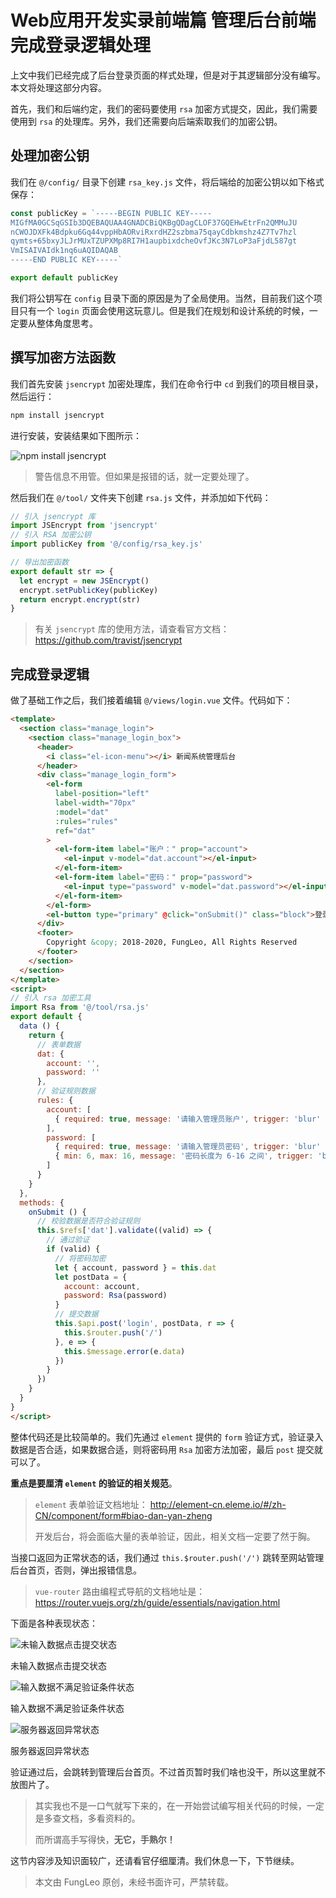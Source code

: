 # Web应用开发实录前端篇 管理后台前端 完成登录逻辑处理

上文中我们已经完成了后台登录页面的样式处理，但是对于其逻辑部分没有编写。本文将处理这部分内容。

首先，我们和后端约定，我们的密码要使用 `rsa` 加密方式提交，因此，我们需要使用到 `rsa` 的处理库。另外，我们还需要向后端索取我们的加密公钥。

## 处理加密公钥

我们在 `@/config/` 目录下创建 `rsa_key.js` 文件，将后端给的加密公钥以如下格式保存：

```js
const publicKey = `-----BEGIN PUBLIC KEY-----
MIGfMA0GCSqGSIb3DQEBAQUAA4GNADCBiQKBgQDagCLOF37GQEHwEtrFn2QMMuJU
nCWOJDXFk4Bdpku6Gq44vppHbAORviRxrdHZ2szbma75qayCdbkmshz4Z7Tv7hzl
qymts+65bxyJLJrMUxTZUPXMp8RI7H1aupbixdcheOvfJKc3N7LoP3aFjdL587gt
VmISAIVAIdk1nq6uAQIDAQAB
-----END PUBLIC KEY-----`

export default publicKey
```

我们将公钥写在 `config` 目录下面的原因是为了全局使用。当然，目前我们这个项目只有一个 `login` 页面会使用这玩意儿。但是我们在规划和设计系统的时候，一定要从整体角度思考。

## 撰写加密方法函数

我们首先安装 `jsencrypt` 加密处理库，我们在命令行中 `cd` 到我们的项目根目录，然后运行：

```bash
npm install jsencrypt
```

进行安装，安装结果如下图所示：

![npm install jsencrypt](https://raw.githubusercontent.com/fengcms/articles/master/image/24/7f0ca58eb73f8b624b5a5f8f155b17.jpg)

> 警告信息不用管。但如果是报错的话，就一定要处理了。

然后我们在 `@/tool/` 文件夹下创建 `rsa.js` 文件，并添加如下代码：

```js
// 引入 jsencrypt 库
import JSEncrypt from 'jsencrypt'
// 引入 RSA 加密公钥
import publicKey from '@/config/rsa_key.js'

// 导出加密函数
export default str => {
  let encrypt = new JSEncrypt()
  encrypt.setPublicKey(publicKey)
  return encrypt.encrypt(str)
}
```

> 有关 `jsencrypt` 库的使用方法，请查看官方文档：https://github.com/travist/jsencrypt

## 完成登录逻辑

做了基础工作之后，我们接着编辑 `@/views/login.vue` 文件。代码如下：

```html
<template>
  <section class="manage_login">
    <section class="manage_login_box">
      <header>
        <i class="el-icon-menu"></i> 新闻系统管理后台
      </header>
      <div class="manage_login_form">
        <el-form
          label-position="left"
          label-width="70px"
          :model="dat"
          :rules="rules"
          ref="dat"
        >
          <el-form-item label="账户：" prop="account">
            <el-input v-model="dat.account"></el-input>
          </el-form-item>
          <el-form-item label="密码：" prop="password">
            <el-input type="password" v-model="dat.password"></el-input>
          </el-form-item>
        </el-form>
        <el-button type="primary" @click="onSubmit()" class="block">登录</el-button>
      </div>
      <footer>
        Copyright &copy; 2018-2020, FungLeo, All Rights Reserved
      </footer>
    </section>
  </section>
</template>
<script>
// 引入 rsa 加密工具
import Rsa from '@/tool/rsa.js'
export default {
  data () {
    return {
      // 表单数据
      dat: {
        account: '',
        password: ''
      },
      // 验证规则数据
      rules: {
        account: [
          { required: true, message: '请输入管理员账户', trigger: 'blur' }
        ],
        password: [
          { required: true, message: '请输入管理员密码', trigger: 'blur' },
          { min: 6, max: 16, message: '密码长度为 6-16 之间', trigger: 'blur' }
        ]
      }
    }
  },
  methods: {
    onSubmit () {
      // 校验数据是否符合验证规则
      this.$refs['dat'].validate((valid) => {
        // 通过验证
        if (valid) {
          // 将密码加密
          let { account, password } = this.dat
          let postData = {
            account: account,
            password: Rsa(password)
          }
          // 提交数据
          this.$api.post('login', postData, r => {
            this.$router.push('/')
          }, e => {
            this.$message.error(e.data)
          })
        }
      })
    }
  }
}
</script>
```

整体代码还是比较简单的。我们先通过 `element` 提供的 `form` 验证方式，验证录入数据是否合适，如果数据合适，则将密码用 `Rsa` 加密方法加密，最后 `post` 提交就可以了。

**重点是要厘清 `element` 的验证的相关规范**。

> `element` 表单验证文档地址： http://element-cn.eleme.io/#/zh-CN/component/form#biao-dan-yan-zheng
> 
> 开发后台，将会面临大量的表单验证，因此，相关文档一定要了然于胸。

当接口返回为正常状态的话，我们通过 `this.$router.push('/')` 跳转至网站管理后台首页，否则，弹出报错信息。

> `vue-router` 路由编程式导航的文档地址是：https://router.vuejs.org/zh/guide/essentials/navigation.html

下面是各种表现状态：

![未输入数据点击提交状态](https://raw.githubusercontent.com/fengcms/articles/master/image/ee/b301f01851795837b5ea25d57c3270.jpg)

未输入数据点击提交状态

![输入数据不满足验证条件状态](https://raw.githubusercontent.com/fengcms/articles/master/image/59/a857bd076e50c74d3dbebdb6b0f97f.jpg)

输入数据不满足验证条件状态

![服务器返回异常状态](https://raw.githubusercontent.com/fengcms/articles/master/image/48/11bcd21816c1b9d64d321f0e1d2eba.jpg)

服务器返回异常状态

验证通过后，会跳转到管理后台首页。不过首页暂时我们啥也没干，所以这里就不放图片了。

> 其实我也不是一口气就写下来的，在一开始尝试编写相关代码的时候，一定是多查文档，多看资料的。
> 
> 而所谓高手写得快，**无它，手熟尔！**

这节内容涉及知识面较广，还请看官仔细厘清。我们休息一下，下节继续。

> 本文由 FungLeo 原创，未经书面许可，严禁转载。


